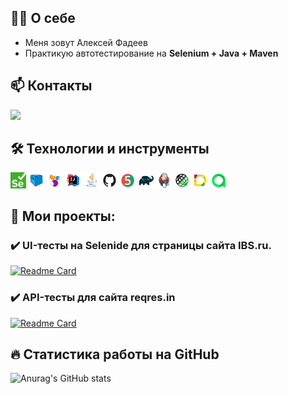 ## :technologist: О себе
- Меня зовут Алексей Фадеев</br>
- Практикую автотестирование на <b>Selenium + Java + Maven</b> </br>
## :mailbox: Контакты
<a href='https://t.me/Axsell87'><img src='https://img.shields.io/badge/Telegram-blue'/></a>

## :hammer_and_wrench: Технологии и инструменты
<img width="5%" title="Selenium" src="icon/logo/Selenium.svg">
<img width="5%" title="Selenoid" src="icon/logo/Selenoid.svg">
<img width="5%" title="Selenide" src="icon/logo/Selenide.svg">
<img width="5%" title="IntelliJ IDEA" src="icon/logo/Idea.svg">
<img width="5%" title="Java" src="icon/logo/Java.svg">
<img width="5%" title="GitHub" src="icon/logo/GitHub.svg">
<img width="5%" title="Junit5" src="icon/logo/Junit5.svg">
<img width="5%" title="Gradle" src="icon/logo/Gradle.svg">
<img width="5%" title="Jenkins" src="icon/logo/Jenkins.svg">
<img width="5%" title="RestAssured" src="icon/logo/RestAssured.svg">
<img width="5%" title="Allure Report" src="icon/logo/Allure.svg">
<img width="5%" title="Allure TestOps" src="icon/logo/Allure_TO.svg">

## 💼 Мои проекты:
### :heavy_check_mark: UI-тесты на Selenide для страницы сайта IBS.ru.
[![Readme Card](https://github-readme-stats.vercel.app/api/pin/?username=javalexs&repo=IBSProject)](https://github.com/javalexs/IBSProject)

### :heavy_check_mark: API-тесты для сайта reqres.in
[![Readme Card](https://github-readme-stats.vercel.app/api/pin/?username=javalexs&repo=QA_Project_API)](https://github.com/javalexs/QA_Project_API)

## :fire: Статистика работы на GitHub
![Anurag's GitHub stats](https://github-readme-stats.vercel.app/api?username=Javalexs&show_icons=true&theme=onedark)
